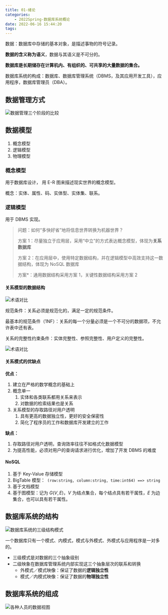 ```yaml
---
title: 01-绪论
categories:
    - 2022Spring-数据库系统概论
date: 2022-06-16 15:44:20
tags:
---
```


数据：数据库中存储的基本对象，是描述事物的符号记录。

**数据的含义称为语义**，数据与其语义是不可分的。

**数据库是长期储存在计算机内、有组织的、可共享的大量数据的集合。**

数据库系统的构成：数据库、数据库管理系统（DBMS，及其应用开发工具），应用程序，数据库管理员（DBA）。

## 数据管理方式

![数据管理三个阶段的比较](01-绪论/image-20220613170356119.png)

## 数据模型

1. 概念模型
2. 逻辑模型
3. 物理模型

### 概念模型

用于数据库设计， 用 E-R 图来描述现实世界的概念模型。

概念：实体、属性、码、实体型、实体集、联系。

### 逻辑模型

用于 DBMS 实现。

> 问题：如何“多快好省”地将信息世界转换为机器世界？
>
> 方案 1：尽量独立于应用层，采用“中立”的方式表达概念模型，体现为**关系数据库**
>
> 方案 2：在应用层中，使用特定数据结构，并在逻辑模型中高效支持这一数据结构，体现为 NoSQL 数据库
>
> 方案\*：通用数据结构采用方案 1，关键性数据结构采用方案 2

#### 关系模型的数据结构

![术语对比](01-绪论/image-20220613180909826.png)

规范条件：关系必须是规范化的，满足一定的规范条件。

最基本的规范条件（1NF）：关系的每一个分量必须是一个不可分的数据项，不允许表中还有表。

关系的完整性约束条件：实体完整性、参照完整性、用户定义的完整性。

![术语对比](01-绪论/image-20220619193923644.png)

#### 关系模式的优缺点

**优点：**

1. 建立在严格的数学概念的基础上
2. 概念单一
    1. 实体和各类联系都用关系来表示
    2. 对数据的检索结果也是关系
3. 关系模型的存取路径对用户透明
    1. 具有更高的数据独立性，更好的安全保密性
    2. 简化了程序员的工作和数据库开发建立的工作

**缺点：**

1. 存取路径对用户透明，查询效率往往不如格式化数据模型
2. 为提高性能，必须对用户的查询请求进行优化，增加了开发 DBMS 的难度

#### NoSQL

1. 基于 Key-Value 存储模型
2. BigTable 模型：` (row:string, column:string, time:int64) ==> string`
3. 基于文档模型
4. 基于图模型：记为 $G(V, E)$，$V$ 为结点集合，每个结点具有若干属性，$E$ 为边集合，也可以具有若干属性。

## 数据库系统的结构

![数据库系统的三级结构模式](01-绪论/image-20220613182142093.png)

一个数据库只有一个模式、内模式，模式与外模式、外模式与应用程序是一对多的。

-   三级模式是对数据的三个抽象级别
-   二级映象在数据库管理系统内部实现这三个抽象层次的联系和转换
    -   外模式／模式映像：保证了数据的**逻辑独立性**
    -   模式／内模式映像：保证了数据的**物理独立性**

## 数据库系统的组成

![各种人员的数据视图](01-绪论/image-20220613183246334.png)
